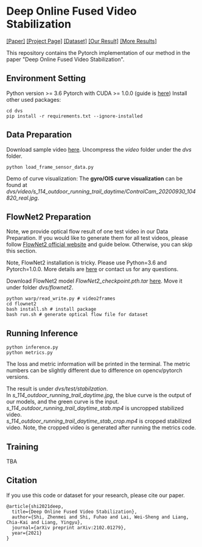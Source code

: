 

# Deep Online Fused Video Stabilization

[[Paper]](https://arxiv.org/abs/2102.01279) [[Project Page]](https://zhmeishi.github.io/dvs/) [[Dataset]](https://storage.googleapis.com/dataset_release/all.zip) [[Our Result]](https://storage.googleapis.com/dataset_release/inference_result_release.zip) [[More Results]](https://zhmeishi.github.io/dvs/supp/results.html) 

This repository contains the Pytorch implementation of our method in the paper "Deep Online Fused Video Stabilization".

## Environment Setting
Python version >= 3.6
Pytorch with CUDA >= 1.0.0 (guide is [here](https://pytorch.org/get-started/locally/))
Install other used packages:
```
cd dvs
pip install -r requirements.txt --ignore-installed
```

## Data Preparation
Download sample video [here](https://drive.google.com/file/d/1nju9H8ohYZh6dGsdrQjQXFgfgkrFtkRi/view?usp=sharing). 
Uncompress the *video* folder under the *dvs* folder.

```
python load_frame_sensor_data.py 
```
Demo of curve visualization:
The **gyro/OIS curve visualization** can be found at *dvs/video/s_114_outdoor_running_trail_daytime/ControlCam_20200930_104820_real.jpg*.


## FlowNet2 Preparation
Note, we provide optical flow result of one test video in our Data Preparation. If you would like to generate them for all test videos, please follow [FlowNet2 official website](https://github.com/NVIDIA/flownet2-pytorch) and guide below. Otherwise, you can skip this section. 

Note, FlowNet2 installation is tricky. Please use Python=3.6 and Pytorch=1.0.0. More details are [here](https://github.com/NVIDIA/flownet2-pytorch/issues/156) or contact us for any questions.

Download FlowNet2 model *FlowNet2_checkpoint.pth.tar* [here](https://drive.google.com/file/d/1hF8vS6YeHkx3j2pfCeQqqZGwA_PJq_Da/view).  Move it under folder *dvs/flownet2*.
```
python warp/read_write.py # video2frames
cd flownet2
bash install.sh # install package
bash run.sh # generate optical flow file for dataset
``` 

## Running Inference 
```
python inference.py
python metrics.py
``` 
The loss and metric information will be printed in the terminal. The metric numbers can be slightly different due to difference on opencv/pytorch versions.  

The result is under *dvs/test/stabilzation*.   
In *s_114_outdoor_running_trail_daytime.jpg*, the blue curve is the output of our models, and the green curve is the input.   
*s_114_outdoor_running_trail_daytime_stab.mp4* is uncropped stabilized video.  
*s_114_outdoor_running_trail_daytime_stab_crop.mp4* is cropped stabilized video. Note, the cropped video is generated after running the metrics code.   

## Training
TBA

## Citation 
If you use this code or dataset for your research, please cite our paper.
```
@article{shi2021deep,
  title={Deep Online Fused Video Stabilization},
  author={Shi, Zhenmei and Shi, Fuhao and Lai, Wei-Sheng and Liang, Chia-Kai and Liang, Yingyu},
  journal={arXiv preprint arXiv:2102.01279},
  year={2021}
}
``` 
